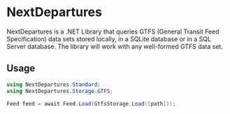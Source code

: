 # NextDepartures

NextDepartures is a .NET Library that queries GTFS (General Transit Feed Specification) data sets stored locally, in a SQLite database or in a SQL Server database. The library will work with any well-formed GTFS data set.

## Usage

```csharp
using NextDepartures.Standard;
using NextDepartures.Storage.GTFS;

Feed feed = await Feed.Load(GtfsStorage.Load([path]));
```